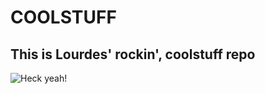 # COOLSTUFF

## This is Lourdes' rockin', coolstuff repo

![Heck yeah!](https://media.giphy.com/media/dkGhBWE3SyzXW/source.gif)
